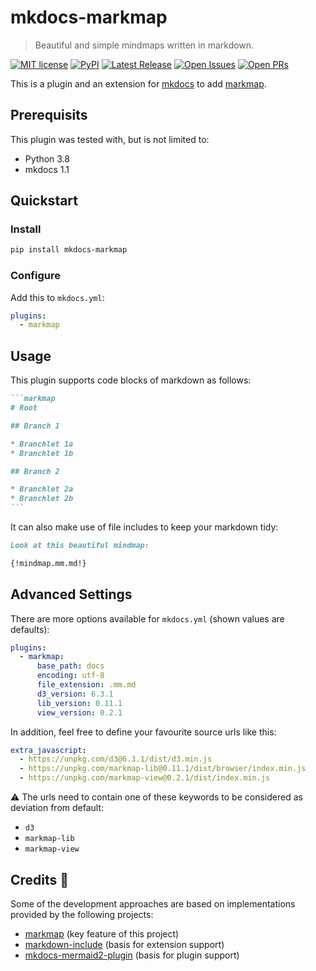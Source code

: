 # mkdocs-markmap

> Beautiful and simple mindmaps written in markdown.

[![MIT license](https://badgen.net/github/license/neatc0der/mkdocs-markmap)](https://github.com/neatc0der/mkdocs-markmap/blob/master/LICENSE)
[![PyPI](https://badgen.net/pypi/v/mkdocs-markmap)](https://pypi.org/project/mkdocs-markmap/)
[![Latest Release](https://badgen.net/github/release/neatc0der/mkdocs-markmap/latest)](https://github.com/neatc0der/mkdocs-markmap/releases/latest)
[![Open Issues](https://badgen.net/github/open-issues/neatc0der/mkdocs-markmap)](https://github.com/neatc0der/mkdocs-markmap/issues)
[![Open PRs](https://badgen.net/github/open-prs/neatc0der/mkdocs-markmap)](https://github.com/neatc0der/mkdocs-markmap/pulls)

This is a plugin and an extension for [mkdocs](https://github.com/mkdocs/mkdocs/) to add [markmap](https://github.com/gera2ld/markmap).

## Prerequisits

This plugin was tested with, but is not limited to:

* Python 3.8
* mkdocs 1.1

## Quickstart

### Install

```bash
pip install mkdocs-markmap
```

### Configure

Add this to `mkdocs.yml`:

```yaml
plugins:
  - markmap
```

## Usage

This plugin supports code blocks of markdown as follows:

````markdown
```markmap
# Root

## Branch 1

* Branchlet 1a
* Branchlet 1b

## Branch 2

* Branchlet 2a
* Branchlet 2b
```
````

It can also make use of file includes to keep your markdown tidy:

```markdown
Look at this beautiful mindmap:

{!mindmap.mm.md!}
```

## Advanced Settings

There are more options available for `mkdocs.yml` (shown values are defaults):

```yaml
plugins:
  - markmap:
      base_path: docs
      encoding: utf-8
      file_extension: .mm.md
      d3_version: 6.3.1
      lib_version: 0.11.1
      view_version: 0.2.1
```

In addition, feel free to define your favourite source urls like this:

```yaml
extra_javascript:
  - https://unpkg.com/d3@6.3.1/dist/d3.min.js
  - https://unpkg.com/markmap-lib@0.11.1/dist/browser/index.min.js
  - https://unpkg.com/markmap-view@0.2.1/dist/index.min.js
```

:warning: The urls need to contain one of these keywords to be considered as deviation from default:

* `d3`
* `markmap-lib`
* `markmap-view`

## Credits :clap:

Some of the development approaches are based on implementations provided by the following projects:

* [markmap](https://github.com/gera2ld/markmap) (key feature of this project)
* [markdown-include](https://github.com/cmacmackin/markdown-include) (basis for extension support)
* [mkdocs-mermaid2-plugin](https://github.com/fralau/mkdocs-mermaid2-plugin) (basis for plugin support)
